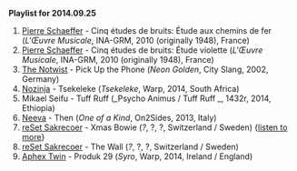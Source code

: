 **Playlist for 2014.09.25**

1. [Pierre Schaeffer](http://musicbrainz.org/artist/cc48f77c-32c5-46e1-9f35-119d61671e1b) - Cinq études de bruits: Étude aux chemins de fer (_L'Œuvre Musicale_, INA-GRM, 2010 (originally 1948), France)
1. [Pierre Schaeffer](http://musicbrainz.org/artist/cc48f77c-32c5-46e1-9f35-119d61671e1b) - Cinq études de bruits: Étude violette (_L'Œuvre Musicale_, INA-GRM, 2010 (originally 1948), France)
1. [The Notwist](http://musicbrainz.org/artist/f180cec2-9421-4417-a841-c7372090d13d) - Pick Up the Phone (_Neon Golden_, City Slang, 2002, Germany)
1. [Nozinja](http://musicbrainz.org/artist/67081c57-6fbe-4ecb-8f30-e161b62557ae) - Tsekeleke (_Tsekeleke_, Warp, 2014, South Africa)
1. Mikael Seifu - Tuff Ruff (_Psycho Animus / Tuff Ruff _, 1432r, 2014, Ethiopia)
1. [Neeva](http://musicbrainz.org/artist/74a659d4-afbc-41f3-9776-b4584f5fe1cd) - Then (_One of a Kind_, On2Sides, 2013, Italy)
1. [reSet Sakrecoer](http://musicbrainz.org/artist/6f412e06-0a2b-4cca-9623-9fb9ca950e5e) - Xmas Bowie (_?_, ?, ?, Switzerland / Sweden) {[listen to more](http://sakrecoer.com/assets/mu/files/)}
1. [reSet Sakrecoer](http://musicbrainz.org/artist/6f412e06-0a2b-4cca-9623-9fb9ca950e5e) - The Wall (_?_, ?, ?, Switzerland / Sweden)
1. [Aphex Twin](http://musicbrainz.org/artist/f22942a1-6f70-4f48-866e-238cb2308fbd) - Produk 29 (_Syro_, Warp, 2014, Ireland / England)
